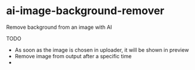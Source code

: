 # ai-image-background-remover
Remove background from an image with AI

TODO
* As soon as the image is chosen in uploader, it will be shown in preview
* Remove image from output after a specific time
* 

